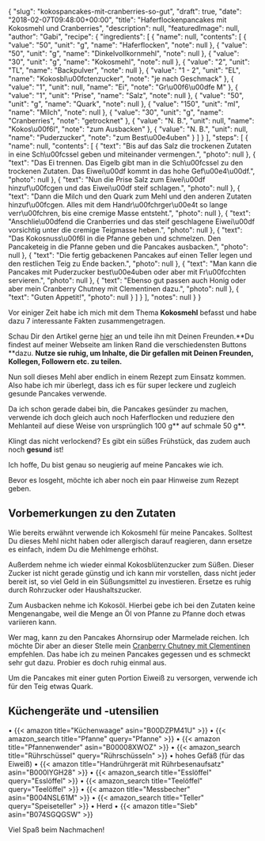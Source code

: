 {
    "slug": "kokospancakes-mit-cranberries-so-gut",
    "draft": true,
    "date": "2018-02-07T09:48:00+00:00",
    "title": "Haferflockenpancakes mit Kokosmehl und Cranberries",
    "description": null,
    "featuredImage": null,
    "author": "Gabi",
    "recipe": {
        "ingredients": [
            {
                "name": null,
                "contents": [
                    {
                        "value": "50",
                        "unit": "g",
                        "name": "Haferflocken",
                        "note": null
                    },
                    {
                        "value": "50",
                        "unit": "g",
                        "name": "Dinkelvollkornmehl",
                        "note": null
                    },
                    {
                        "value": "30",
                        "unit": "g",
                        "name": "Kokosmehl",
                        "note": null
                    },
                    {
                        "value": "2",
                        "unit": "TL",
                        "name": "Backpulver",
                        "note": null
                    },
                    {
                        "value": "1 - 2",
                        "unit": "EL",
                        "name": "Kokosbl\u00fctenzucker",
                        "note": "je nach Geschmack"
                    },
                    {
                        "value": "1",
                        "unit": null,
                        "name": "Ei",
                        "note": "Gr\u00f6\u00dfe M"
                    },
                    {
                        "value": "1",
                        "unit": "Prise",
                        "name": "Salz",
                        "note": null
                    },
                    {
                        "value": "50",
                        "unit": "g",
                        "name": "Quark",
                        "note": null
                    },
                    {
                        "value": "150",
                        "unit": "ml",
                        "name": "Milch",
                        "note": null
                    },
                    {
                        "value": "30",
                        "unit": "g",
                        "name": "Cranberries",
                        "note": "getrocknet"
                    },
                    {
                        "value": "N. B.",
                        "unit": null,
                        "name": "Kokos\u00f6l",
                        "note": "zum Ausbacken"
                    },
                    {
                        "value": "N. B.",
                        "unit": null,
                        "name": "Puderzucker",
                        "note": "zum Best\u00e4uben"
                    }
                ]
            }
        ],
        "steps": [
            {
                "name": null,
                "contents": [
                    {
                        "text": "Bis auf das Salz die trockenen Zutaten in eine Sch\u00fcssel geben und miteinander vermengen.",
                        "photo": null
                    },
                    {
                        "text": "Das Ei trennen. Das Eigelb gibt man in die Sch\u00fcssel zu den trockenen Zutaten. Das Eiwei\u00df kommt in das hohe Gef\u00e4\u00df.",
                        "photo": null
                    },
                    {
                        "text": "Nun die Prise Salz zum Eiwei\u00df hinzuf\u00fcgen und das Eiwei\u00df steif schlagen.",
                        "photo": null
                    },
                    {
                        "text": "Dann die Milch und den Quark zum Mehl und den anderen Zutaten hinzuf\u00fcgen. Alles mit dem Handr\u00fchrger\u00e4t so lange verr\u00fchren, bis eine cremige Masse entsteht.",
                        "photo": null
                    },
                    {
                        "text": "Anschlie\u00dfend die Cranberries und das steif geschlagene Eiwei\u00df vorsichtig unter die cremige Teigmasse heben.",
                        "photo": null
                    },
                    {
                        "text": "Das Kokosnuss\u00f6l in die Pfanne geben und schmelzen. Den Pancaketeig in die  Pfanne geben und die Pancakes ausbacken.",
                        "photo": null
                    },
                    {
                        "text": "Die fertig gebackenen Pancakes auf einen Teller legen und den restlichen Teig zu Ende backen.",
                        "photo": null
                    },
                    {
                        "text": "Man kann die Pancakes mit Puderzucker best\u00e4uben oder aber mit Fr\u00fcchten servieren.",
                        "photo": null
                    },
                    {
                        "text": "Ebenso gut passen auch Honig oder aber mein Cranberry Chutney mit Clementinen dazu.",
                        "photo": null
                    },
                    {
                        "text": "Guten Appetit!",
                        "photo": null
                    }
                ]
            }
        ],
        "notes": null
    }
}

Vor einiger Zeit habe ich mich mit dem Thema **Kokosmehl** befasst und habe dazu 7 interessante Fakten zusammengetragen. 

Schau Dir den Artikel gerne [hier](https://kochfokus.de/artikel/ist-kokosmehl-wirklich-gesund/ "hier") an und teile ihn mit Deinen Freunden.**Du findest auf meiner Webseite am linken Rand die verschiedensten Buttons **dazu. **Nutze sie ruhig, um Inhalte, die Dir gefallen mit Deinen Freunden, Kollegen, Followern etc. zu teilen.**

Nun soll dieses Mehl aber endlich in einem Rezept zum Einsatz kommen. Also habe ich mir überlegt, dass ich es für super leckere und zugleich gesunde Pancakes verwende.

Da ich schon gerade dabei bin, die Pancakes gesünder zu machen, verwende ich doch gleich auch noch Haferflocken und reduziere den Mehlanteil auf diese Weise von ursprünglich 100 g** auf schmale 50 g**.

Klingt das nicht verlockend? Es gibt ein süßes  Frühstück, das zudem auch noch **gesund** ist!

Ich hoffe, Du bist genau so neugierig auf meine Pancakes wie ich.

Bevor es losgeht, möchte ich aber noch ein paar Hinweise zum Rezept geben.

## Vorbemerkungen zu den Zutaten

Wie bereits erwähnt verwende ich Kokosmehl für meine Pancakes. Solltest Du dieses Mehl nicht haben oder allergisch darauf reagieren, dann ersetze es einfach, indem Du die Mehlmenge erhöhst.

Außerdem nehme ich wieder einmal Kokosblütenzucker zum Süßen. Dieser Zucker ist nicht gerade günstig und ich kann mir vorstellen, dass nicht jeder bereit ist, so viel Geld in ein Süßungsmittel zu investieren. Ersetze es ruhig durch Rohrzucker oder Haushaltszucker.

Zum Ausbacken nehme ich Kokosöl. Hierbei gebe ich bei den Zutaten keine Mengenangabe, weil die Menge an Öl von Pfanne zu Pfanne doch etwas variieren kann.

Wer mag, kann zu den Pancakes Ahornsirup oder Marmelade reichen. Ich möchte Dir aber an dieser Stelle mein [Cranberry Chutney mit Clementinen ](https://kochfokus.de/artikel/cranberry-chutney-mit-clementinen-so-vortrefflich// "Chutney mit Clementinen ") empfehlen. Das habe ich zu meinen Pancakes gegessen und es schmeckt sehr gut dazu. Probier es doch ruhig einmal aus.

Um die Pancakes mit einer guten Portion Eiweiß zu versorgen, verwende ich für den Teig etwas Quark.

## Küchengeräte und -utensilien

• {{< amazon title="Küchenwaage" asin="B00DZPM41U" >}}
• {{< amazon_search title="Pfanne" query="Pfanne" >}}
• {{< amazon title="Pfannenwender" asin="B00008XWOZ" >}}
• {{< amazon_search title="Rührschüssel" query="Rührschüsseln" >}}
• hohes Gefäß (für das Eiweiß)
• {{< amazon title="Handrührgerät mit Rührbesenaufsatz" asin="B000IYGH28" >}}
• {{< amazon_search title="Esslöffel" query="Esslöffel" >}}
• {{< amazon_search title="Teelöffel" query="Teelöffel" >}}
• {{< amazon title="Messbecher" asin="B004NSL61M" >}}
• {{< amazon_search title="Teller" query="Speiseteller" >}}
• Herd
• {{< amazon title="Sieb" asin="B074SGQGSW" >}}

Viel Spaß beim Nachmachen!